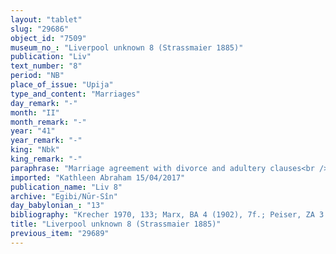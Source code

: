 ```yaml
---
layout: "tablet"
slug: "29686"
object_id: "7509"
museum_no_: "Liverpool unknown 8 (Strassmaier 1885)"
publication: "Liv"
text_number: "8"
period: "NB"
place_of_issue: "Upija"
type_and_content: "Marriages"
day_remark: "-"
month: "II"
month_remark: "-"
year: "41"
year_remark: "-"
king: "Nbk"
king_remark: "-"
paraphrase: "Marriage agreement with divorce and adultery clauses<br /> Dialogue document. The groom <strong>A</strong> asks the bride&rsquo;s father <strong>B</strong> to give (<em>nadānu</em>, imp. <em>bi in-nam-ma</em>) him<strong> <sup>f</sup>C</strong>, his daughter, in marriage (<em>ana a&scaron;&scaron;ūti</em>). The request is followed by <strong>B</strong>&rsquo;s statement of accidence (<em>&scaron;em&ucirc;</em>) and the confirmation that he gave his daughter to <strong>A</strong> in marriage. This is followed by clauses foreseeing the dissolution of the marriage. Should <strong>B</strong> divorce (<em>mu&scaron;&scaron;uru</em>) his wife (<strong><sup>f</sup>C</strong>)<em>, </em>or should he want to take a second wife (<em>a&scaron;&scaron;atu &scaron;anītu ahāzu</em>), i.e. in addition to her, he will have to pay her 6 minas of silver, and she can go (<em>alāku</em>) where she wishes (<em>a&scaron;ar ṣeb&acirc;t</em>) Should <strong><sup>f</sup>C</strong> commit adultery and be caught <em>in flagrante </em>(<em>ka&scaron;ādu</em>)<em>, </em>&nbsp;she will be put to death with an iron dagger. The parties to the contract swore (<em>nī&scaron; zakāru</em>) by Nab&ucirc; and Marduk, and by Nebuchadnezzar not to contravene the agreement (<em>ana la en&ecirc;</em>). Names of 5 witnesses, a.o. the bride&rsquo;s brother Mār-&scaron;arru-ilūa/Arba&rsquo;ilāya and the scribe: Nab&ucirc;-ahhē-iddin/&Scaron;ulāya//Egibi.<br /> &nbsp;<br /> <strong>A</strong>= Nab&ucirc;-ahu-iddin/Aplāya; <strong>B</strong>= Dalīli-e&scaron;&scaron;u/Arba&rsquo;ilāya; <strong><sup>f</sup>C</strong>= <sup>f</sup>Ban&acirc;t-Esagil, daughter of <strong>B</strong>."
imported: "Kathleen Abraham 15/04/2017"
publication_name: "Liv 8"
archive: "Egibi/Nūr-Sîn"
day_babylonian_: "13"
bibliography: "Krecher 1970, 133; Marx, BA 4 (1902), 7f.; Peiser, ZA 3 (1888), 77ff; Revillout, PSBA 9 (1887), 172ff."
title: "Liverpool unknown 8 (Strassmaier 1885)"
previous_item: "29689"
---
```

